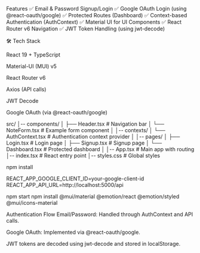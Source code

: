  Features
✅ Email & Password Signup/Login
✅ Google OAuth Login (using @react-oauth/google)
✅ Protected Routes (Dashboard)
✅ Context-based Authentication (AuthContext)
✅ Material UI for UI Components
✅ React Router v6 Navigation
✅ JWT Token Handling (using jwt-decode)

🛠️ Tech Stack

React 19 + TypeScript

Material-UI (MUI) v5

React Router v6

Axios (API calls)

JWT Decode

Google OAuth (via @react-oauth/google)



src/
│-- components/
│   ├── Header.tsx          # Navigation bar
│   └── NoteForm.tsx        # Example form component
│
│-- contexts/
│   └── AuthContext.tsx     # Authentication context provider
│
│-- pages/
│   ├── Login.tsx           # Login page
│   ├── Signup.tsx          # Signup page
│   └── Dashboard.tsx       # Protected dashboard
│
│-- App.tsx                 # Main app with routing
│-- index.tsx               # React entry point
│-- styles.css              # Global styles

npm install

REACT_APP_GOOGLE_CLIENT_ID=your-google-client-id
REACT_APP_API_URL=http://localhost:5000/api

npm start
npm install @mui/material @emotion/react @emotion/styled @mui/icons-material

Authentication Flow
Email/Password: Handled through AuthContext and API calls.

Google OAuth: Implemented via @react-oauth/google.

JWT tokens are decoded using jwt-decode and stored in localStorage.